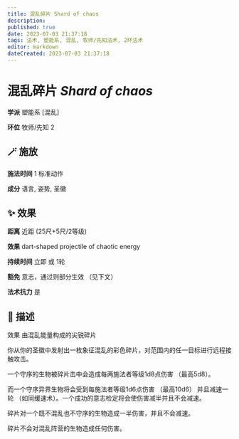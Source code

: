 ```yaml
---
title: 混乱碎片 Shard of chaos
description: 
published: true
date: 2023-07-03 21:37:18
tags: 法术, 塑能系, 混乱, 牧师/先知法术, 2环法术
editor: markdown
dateCreated: 2023-07-03 21:37:18
---
```


# **混乱碎片** *Shard of chaos*

**学派** 塑能系 \[混乱\] 

**环位** 牧师/先知 2

## 🪄 施放

**施法时间** 1 标准动作

**成分** 语言, 姿势, 圣徽

## ✨ 效果  

**距离** 近距 (25尺+5尺/2等级) 

**效果** dart-shaped projectile of chaotic energy 

**持续时间** 立即 或 1轮 

**豁免** 意志，通过则部分生效 （见下文）

**法术抗力** 是

## 📖 描述

效果          由混乱能量构成的尖锐碎片

你从你的圣徽中发射出一枚象征混乱的彩色碎片，对范围内的任一目标进行远程接触攻击。

一个守序的生物被碎片击中会造成每两施法者等级1d8点伤害 （最高5d8）。

而一个守序异界生物将会受到每施法者等级1d6点伤害 （最高10d6） 并且减速一轮 （如同缓速术）。一个成功的意志检定将会使伤害减半并且不会减速。

碎片对一个既不混乱也不守序的生物造成一半伤害，并且不会减速。

碎片不会对混乱阵营的生物造成任何伤害。
    